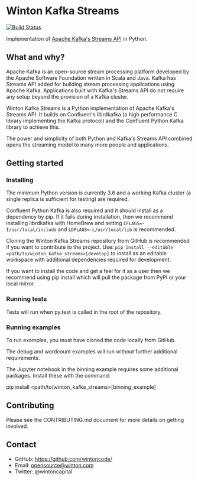 # Winton Kafka Streams

[![Build Status](https://travis-ci.org/wintoncode/winton-kafka-streams.svg?branch=master)](https://travis-ci.org/winton-code/winton-kafka-streams)

Implementation of [Apache Kafka's Streams API](https://kafka.apache.org/documentation/streams/) in Python.

## What and why?
Apache Kafka is an open-source stream processing platform developed
by the Apache Software Foundation written in Scala and Java. Kafka
has Streams API added for building stream processing applications
using Apache Kafka. Applications built with Kafka's Streams API do not require any
setup beyond the provision of a Kafka cluster.

Winton Kafka Streams is a Python implementation of Apache Kafka's
Streams API. It builds on Confluent's librdkafka (a high
performance C library implementing the Kafka protocol) and the
Confluent Python Kafka library to achieve this.

The power and simplicity of both Python and Kafka's Streams API combined
opens the streaming model to many more people and applications.

## Getting started

### Installing
The minimum Python version is currently 3.6 and a working Kafka
cluster (a single replica is sufficient for testing) are required.

Confluent Python Kafka is also required and it should install
as a dependency by pip. If it fails during installation,
then we recommend installing librdkafka with HomeBrew and setting
`CFLAGS=-I/usr/local/include` and `LDFLAGS=-L/usr/local/lib` is
recommended.

Cloning the Winton Kafka Streams repository from GitHub is
recommended if you want to contribute to the project. Use:
`pip install --editable <path/to/winton_kafka_streams>[develop]`
to install as an editable workspace with additional dependencies
required for development.

If you want to install the code and get a feel for it as a user then
we recommend using pip install which will pull the package from PyPI
or your local mirror.

### Running tests
Tests will run when py.test is called in the root of the repository.

### Running examples
To run examples, you must have cloned the code locally from GitHub.

The debug and wordcount examples will run without further additional
requirements.

The Jupyter notebook in the binning example requires some additional
packages. Install these with the command:

pip install <path/to/winton_kafka_streams>[binning_example]

## Contributing
Please see the CONTRIBUTING.md document for more details on getting involved.

## Contact
 - GitHub: https://github.com/wintoncode/
 - Email: opensource@winton.com
 - Twitter: @wintoncapital
